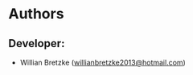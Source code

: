 # Authors

## Developer:

*   Willian Bretzke ([willianbretzke2013@hotmail.com](willianbretzke2013@hotmail.com))
